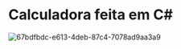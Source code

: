 # Calculadora feita em C#

![67bdfbdc-e613-4deb-87c4-7078ad9aa3a9](https://user-images.githubusercontent.com/80293187/226398057-cbf4b84f-214c-4136-9887-1aaceb84aca3.jpg)

